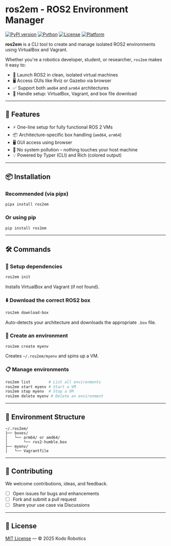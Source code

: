 # ros2em - ROS2 Environment Manager

[![PyPI version](https://img.shields.io/pypi/v/ros2em.svg)](https://pypi.org/project/ros2em/)
[![Python](https://img.shields.io/pypi/pyversions/ros2em.svg)](https://pypi.org/project/ros2em/)
[![License](https://img.shields.io/github/license/Kodo-Robotics/ros2em.svg)](LICENSE)
[![Platform](https://img.shields.io/badge/platform-linux%20%7C%20macos%20%7C%20windows-blue)](#)

**ros2em** is a CLI tool to create and manage isolated ROS2 environments using VirtualBox and Vagrant.

Whether you're a robotics developer, student, or researcher, `ros2em` makes it easy to:

* 🧠 Launch ROS2 in clean, isolated virtual machines
* 🖥 Access GUIs like Rviz or Gazebo via browser
* ✅ Support both `amd64` and `arm64` architectures
* 🧰 Handle setup: VirtualBox, Vagrant, and box file download

---

## 🚀 Features

* ⚡ One-line setup for fully functional ROS 2 VMs
* 📦 Architecture-specific box handling (`amd64`, `arm64`)
* 🖥 GUI access using browser
* 🔐 No system pollution – nothing touches your host machine
* 💡 Powered by Typer (CLI) and Rich (colored output)

---

## 📦 Installation

### Recommended (via pipx)

```bash
pipx install ros2em
```

### Or using pip

```bash
pip install ros2em
```

---

## 🛠 Commands

### 🔧 Setup dependencies

```bash
ros2em init
```

Installs VirtualBox and Vagrant (if not found).

### ⬇️ Download the correct ROS2 box

```bash
ros2em download-box
```

Auto-detects your architecture and downloads the appropriate `.box` file.

### 🐢 Create an environment

```bash
ros2em create myenv
```

Creates `~/.ros2em/myenv` and spins up a VM.

### 📋 Manage environments

```bash
ros2em list        # List all environments
ros2em start myenv # Start a VM
ros2em stop myenv  # Stop a VM
ros2em delete myenv # Delete an environment
```

---

## 📁 Environment Structure

```
~/.ros2em/
├── boxes/
│   └── arm64/ or amd64/
│       └── ros2-humble.box
├── myenv/
│   └── Vagrantfile
```

---

## 🧩 Contributing

We welcome contributions, ideas, and feedback.

* [ ] Open issues for bugs and enhancements
* [ ] Fork and submit a pull request
* [ ] Share your use case via Discussions

---

## 📄 License

[MIT License](LICENSE) — © 2025 Kodo Robotics
